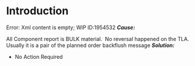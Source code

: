 # Introduction


Error: Xml content is empty; WIP ID:1954532
***Cause:***  

All Component report is BULK material. 
No reversal happened on the TLA. Usually it is a pair of the planned order backflush message
***Solution:***  

- No Action Required




